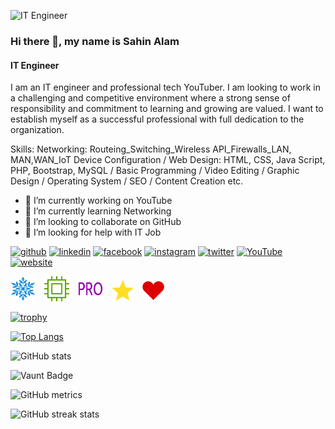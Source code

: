 ![IT Engineer](https://media.licdn.com/dms/image/D5603AQHuNnaj5IIeHw/profile-displayphoto-shrink_400_400/0/1703565666102?e=1718236800&v=beta&t=_l2GBp5yPdLfLgHLiBz2EnN5Urve6UavR-XG4qK3xiE)
### Hi there 👋, my name is Sahin Alam
#### IT Engineer


I am an IT engineer and professional tech YouTuber. I am looking to work in a challenging and competitive environment where a strong
sense of responsibility and commitment to learning and growing are valued. I want to establish myself as a successful professional with full dedication to the organization.

Skills: Networking: Routeing_Switching_Wireless API_Firewalls_LAN, MAN,WAN_IoT Device Configuration /  Web Design: HTML, CSS, Java Script, PHP, Bootstrap, MySQL  / Basic Programming  / Video Editing / Graphic Design / Operating System / SEO / Content Creation etc.

- 🔭 I’m currently working on YouTube 
- 🌱 I’m currently learning Networking 
- 👯 I’m looking to collaborate on GitHub 
- 🤔 I’m looking for help with IT Job 


[<img src='https://cdn.jsdelivr.net/npm/simple-icons@3.0.1/icons/github.svg' alt='github' height='40'>](https://github.com/Sahin482)  [<img src='https://cdn.jsdelivr.net/npm/simple-icons@3.0.1/icons/linkedin.svg' alt='linkedin' height='40'>](https://www.linkedin.com/in/sahinalam/)  [<img src='https://cdn.jsdelivr.net/npm/simple-icons@3.0.1/icons/facebook.svg' alt='facebook' height='40'>](https://www.facebook.com/sahinalam.shahin)  [<img src='https://cdn.jsdelivr.net/npm/simple-icons@3.0.1/icons/instagram.svg' alt='instagram' height='40'>](https://www.instagram.com/sahin482482/)  [<img src='https://cdn.jsdelivr.net/npm/simple-icons@3.0.1/icons/twitter.svg' alt='twitter' height='40'>](https://twitter.com/sahinalam482)  [<img src='https://cdn.jsdelivr.net/npm/simple-icons@3.0.1/icons/youtube.svg' alt='YouTube' height='40'>](https://www.youtube.com/channel/@itscience)  [<img src='https://cdn.jsdelivr.net/npm/simple-icons@3.0.1/icons/icloud.svg' alt='website' height='40'>](ahinalam.netlify.app)  

<a href='https://archiveprogram.github.com/'><img src='https://raw.githubusercontent.com/acervenky/animated-github-badges/master/assets/acbadge.gif' width='40' height='40'></a> <a href='https://docs.github.com/en/developers'><img src='https://raw.githubusercontent.com/acervenky/animated-github-badges/master/assets/devbadge.gif' width='40' height='40'></a> <a href='https://github.com/pricing'><img src='https://raw.githubusercontent.com/acervenky/animated-github-badges/master/assets/pro.gif' width='40' height='40'></a> <a href='https://stars.github.com/'><img src='https://raw.githubusercontent.com/acervenky/animated-github-badges/master/assets/starbadge.gif' width='35' height='35'></a> <a href='https://docs.github.com/en/github/supporting-the-open-source-community-with-github-sponsors'><img src='https://raw.githubusercontent.com/acervenky/animated-github-badges/master/assets/sponsorbadge.gif' width='35' height='35'></a> 

[![trophy](https://github-profile-trophy.vercel.app/?username=Sahin482)](https://github.com/ryo-ma/github-profile-trophy)

[![Top Langs](https://github-readme-stats.vercel.app/api/top-langs/?username=anuraghazra&layout=pie)](https://github.com/anuraghazra/github-readme-stats)


![GitHub stats](https://github-readme-stats.vercel.app/api?username=Sahin482&show_icons=true&count_private=true)  

![Vaunt Badge](https://api.vaunt.dev/v1/github/entities/Sahin482/contributions?format=svg&private=true)  

![GitHub metrics](https://metrics.lecoq.io/Sahin482)  

![GitHub streak stats](https://streak-stats.demolab.com/?user=Sahin482)  

